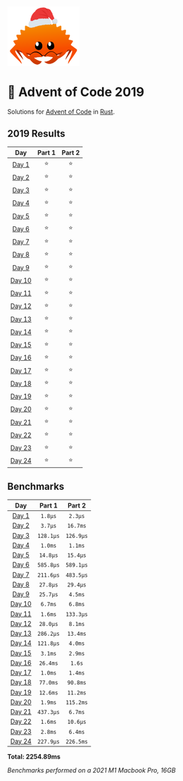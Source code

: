 <img src="./.assets/christmas_ferris.png" width="164">

# 🎄 Advent of Code 2019

Solutions for [Advent of Code](https://adventofcode.com/) in [Rust](https://www.rust-lang.org/).

<!--- advent_readme_stars table --->
## 2019 Results

| Day | Part 1 | Part 2 |
| :---: | :---: | :---: |
| [Day 1](https://adventofcode.com/2019/day/1) | ⭐ | ⭐ |
| [Day 2](https://adventofcode.com/2019/day/2) | ⭐ | ⭐ |
| [Day 3](https://adventofcode.com/2019/day/3) | ⭐ | ⭐ |
| [Day 4](https://adventofcode.com/2019/day/4) | ⭐ | ⭐ |
| [Day 5](https://adventofcode.com/2019/day/5) | ⭐ | ⭐ |
| [Day 6](https://adventofcode.com/2019/day/6) | ⭐ | ⭐ |
| [Day 7](https://adventofcode.com/2019/day/7) | ⭐ | ⭐ |
| [Day 8](https://adventofcode.com/2019/day/8) | ⭐ | ⭐ |
| [Day 9](https://adventofcode.com/2019/day/9) | ⭐ | ⭐ |
| [Day 10](https://adventofcode.com/2019/day/10) | ⭐ | ⭐ |
| [Day 11](https://adventofcode.com/2019/day/11) | ⭐ | ⭐ |
| [Day 12](https://adventofcode.com/2019/day/12) | ⭐ | ⭐ |
| [Day 13](https://adventofcode.com/2019/day/13) | ⭐ | ⭐ |
| [Day 14](https://adventofcode.com/2019/day/14) | ⭐ | ⭐ |
| [Day 15](https://adventofcode.com/2019/day/15) | ⭐ | ⭐ |
| [Day 16](https://adventofcode.com/2019/day/16) | ⭐ | ⭐ |
| [Day 17](https://adventofcode.com/2019/day/17) | ⭐ | ⭐ |
| [Day 18](https://adventofcode.com/2019/day/18) | ⭐ | ⭐ |
| [Day 19](https://adventofcode.com/2019/day/19) | ⭐ | ⭐ |
| [Day 20](https://adventofcode.com/2019/day/20) | ⭐ | ⭐ |
| [Day 21](https://adventofcode.com/2019/day/21) | ⭐ | ⭐ |
| [Day 22](https://adventofcode.com/2019/day/22) | ⭐ | ⭐ |
| [Day 23](https://adventofcode.com/2019/day/23) | ⭐ | ⭐ |
| [Day 24](https://adventofcode.com/2019/day/24) | ⭐ | ⭐ |
<!--- advent_readme_stars table --->

<!--- benchmarking table --->
## Benchmarks

| Day | Part 1 | Part 2 |
| :---: | :---: | :---:  |
| [Day 1](./src/bin/01.rs) | `1.8µs` | `2.3µs` |
| [Day 2](./src/bin/02.rs) | `3.7µs` | `16.7ms` |
| [Day 3](./src/bin/03.rs) | `128.1µs` | `126.9µs` |
| [Day 4](./src/bin/04.rs) | `1.0ms` | `1.1ms` |
| [Day 5](./src/bin/05.rs) | `14.8µs` | `15.4µs` |
| [Day 6](./src/bin/06.rs) | `585.8µs` | `589.1µs` |
| [Day 7](./src/bin/07.rs) | `211.6µs` | `483.5µs` |
| [Day 8](./src/bin/08.rs) | `27.8µs` | `29.4µs` |
| [Day 9](./src/bin/09.rs) | `25.7µs` | `4.5ms` |
| [Day 10](./src/bin/10.rs) | `6.7ms` | `6.8ms` |
| [Day 11](./src/bin/11.rs) | `1.6ms` | `133.3µs` |
| [Day 12](./src/bin/12.rs) | `28.0µs` | `8.1ms` |
| [Day 13](./src/bin/13.rs) | `286.2µs` | `13.4ms` |
| [Day 14](./src/bin/14.rs) | `121.8µs` | `4.0ms` |
| [Day 15](./src/bin/15.rs) | `3.1ms` | `2.9ms` |
| [Day 16](./src/bin/16.rs) | `26.4ms` | `1.6s` |
| [Day 17](./src/bin/17.rs) | `1.0ms` | `1.4ms` |
| [Day 18](./src/bin/18.rs) | `77.0ms` | `90.8ms` |
| [Day 19](./src/bin/19.rs) | `12.6ms` | `11.2ms` |
| [Day 20](./src/bin/20.rs) | `1.9ms` | `115.2ms` |
| [Day 21](./src/bin/21.rs) | `437.3µs` | `6.7ms` |
| [Day 22](./src/bin/22.rs) | `1.6ms` | `10.6µs` |
| [Day 23](./src/bin/23.rs) | `2.8ms` | `6.4ms` |
| [Day 24](./src/bin/24.rs) | `227.9µs` | `226.5ms` |

**Total: 2254.89ms**
<!--- benchmarking table --->

*Benchmarks performed on a 2021 M1 Macbook Pro, 16GB*
